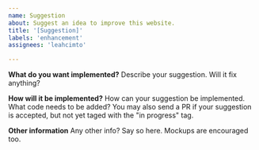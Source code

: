 ```yaml
---
name: Suggestion
about: Suggest an idea to improve this website.
title: '[Suggestion]'
labels: 'enhancement'
assignees: 'leahcimto'

---
```


**What do you want implemented?**
Describe your suggestion. Will it fix anything?

**How will it be implemented?**
How can your suggestion be implemented. What code needs to be added? You may also send a PR if your suggestion is accepted, but not yet taged with the "in progress" tag.

**Other information**
Any other info? Say so here. Mockups are encouraged too.

